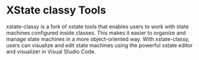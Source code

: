 # XState classy Tools

xstate-classy is a fork of xstate tools that enables users to work with state machines configured inside classes. This makes it easier to organize and manage state machines in a more object-oriented way. With xstate-classy, users can visualize and edit state machines using the powerful xstate editor and visualizer in Visual Studio Code.
